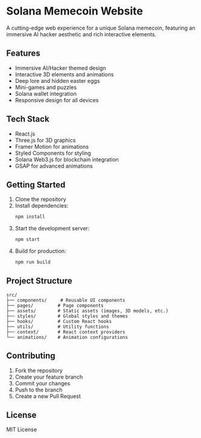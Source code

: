 # Solana Memecoin Website

A cutting-edge web experience for a unique Solana memecoin, featuring an immersive AI hacker aesthetic and rich interactive elements.

## Features

- Immersive AI/Hacker themed design
- Interactive 3D elements and animations
- Deep lore and hidden easter eggs
- Mini-games and puzzles
- Solana wallet integration
- Responsive design for all devices

## Tech Stack

- React.js
- Three.js for 3D graphics
- Framer Motion for animations
- Styled Components for styling
- Solana Web3.js for blockchain integration
- GSAP for advanced animations

## Getting Started

1. Clone the repository
2. Install dependencies:
   ```bash
   npm install
   ```
3. Start the development server:
   ```bash
   npm start
   ```
4. Build for production:
   ```bash
   npm run build
   ```

## Project Structure

```
src/
├── components/     # Reusable UI components
├── pages/         # Page components
├── assets/        # Static assets (images, 3D models, etc.)
├── styles/        # Global styles and themes
├── hooks/         # Custom React hooks
├── utils/         # Utility functions
├── context/       # React context providers
└── animations/    # Animation configurations
```

## Contributing

1. Fork the repository
2. Create your feature branch
3. Commit your changes
4. Push to the branch
5. Create a new Pull Request

## License

MIT License 